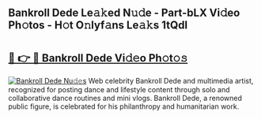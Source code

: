 ## Bankroll Dede Le𝚊𝚔ed N𝚞𝚍e - Part-bLX Vi𝚍eo Ph𝚘tos - H𝚘t O𝚗lyf𝚊ns Le𝚊𝚔s 1tQdl

# <h2><a href="http://hf50zo.feru.top/?c=Bankroll+Dede">🔗 👉 🔴 Bankroll Dede Vi𝚍𝚎o Ph𝚘t𝚘𝚜</a></h2>

[![Bankroll Dede Nu𝚍𝚎s](https://i.imgur.com/0TWrTi3.gif)](http://hf50zo.feru.top/?c=Bankroll+Dede)
Web celebrity Bankroll Dede and multimedia artist, recognized for posting dance and lifestyle content through solo and collaborative dance routines and mini vlogs. Bankroll Dede, a renowned public figure, is celebrated for his philanthropy and humanitarian work. 
